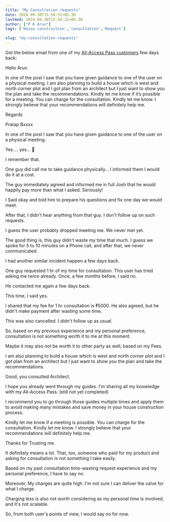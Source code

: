 ```yaml
---
title: "My Consultation requests"
date: 2024-09-30T15:58:31+05:30
lastmod: 2024-09-30T15:58:31+05:30
author: ["P K Arun"]
tags: ['House construction','consultation','Request']

slug: "my-consultation-requests"
---
```


Got the below email from one of my [All-Access Pass customers](https://houseconstructionguide.com/products/) few days back:

Hello Arun

In one of the post I saw that you have given guidance to one of the user on a physical meeting. I am also planning to build a house which is west and north corner plot and I got plan from an architect but I just want to show you the plan and take the recommendations. Kindly let me know if it’s possible for a meeting. You can charge for the consultation. Kindly let me know. I strongly believe that your recommendations will definitely help me.

Regards

Pratap Bxxxx

In one of the post I saw that you have given guidance to one of the user on a physical meeting.

Yes…. yes… 🙂

I remember that.

One guy did call me to take guidance physically… I informed them I would do it at a cost.

The guy immediately agreed and informed me in full Josh that he would happily pay more than what I asked. Seriously! 

I Said okay and told him to prepare his questions and fix one day we would meet.

After that, I didn't hear anything from that guy. I don't follow up on such requests.

I guess the user probably dropped meeting me. We never met yet.

The good thing is, this guy didn't waste my time that much. I guess we spoke for 5 to 10 minutes on a Phone call, and after that, we never communicated.

I had another similar incident happen a few days back.

One guy requested 1 hr of my time for consultation. This user has tried asking me twice already. Once, a few months before, I said no.

He contacted me again a few days back.

This time, I said yes.

I shared that my fee for 1 hr consultation is ₹5000. He also agreed, but he didn't make payment after wasting some time.

This was also cancelled. I didn't follow up as usual.

So, based on my previous experience and my personal preference, consultation is not something worth it to me at this moment.

Maybe it may also not be worth it to other party as well, based on my Fees.

I am also planning to build a house which is west and north corner plot and I got plan from an architect but I just want to show you the plan and take the recommendations.

Good, you consulted Architect.

I hope you already went through my guides. I'm sharing all my knowledge with my All-Access Pass. (still not yet completed)

I recommend you to go through those guides multiple times and apply them to avoid making many mistakes and save money in your house construction process.

Kindly let me know if a meeting is possible. You can charge for the consultation. Kindly let me know. I strongly believe that your recommendations will definitely help me.

Thanks for Trusting me.

It definitely means a lot. That, too, someone who paid for my product and asking for consultation is not something I take easily.

Based on my past consultation time-wasting request experience and my personal preference, I have to say no.

Moreover, My charges are quite high. I'm not sure I can deliver the valve for what I charge.

Charging less is also not worth considering as my personal time is involved, and it's not scalable.

So, from both user's points of view, I would say no for now.
